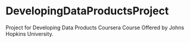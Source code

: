 DevelopingDataProductsProject
=============================

Project for Developing Data Products Coursera Course Offered by Johns Hopkins University.
